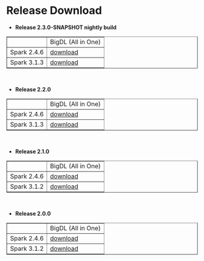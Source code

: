 # Release Download

- **Release 2.3.0-SNAPSHOT nightly build**
<table border="1"
cellpadding="10"
>
    <tr>
        <td></td>
        <td>BigDL (All in One)</td>
    </tr>
    <tr>
       <td>Spark 2.4.6 </td>
       <td><a href="https://oss.sonatype.org/content/repositories/snapshots/com/intel/analytics/bigdl/bigdl-assembly-spark_2.4.6/2.3.0-SNAPSHOT/">download</a></td>
    </tr>
    <tr>
       <td>Spark 3.1.3 </td>
       <td><a href="https://oss.sonatype.org/content/repositories/snapshots/com/intel/analytics/bigdl/bigdl-assembly-spark_3.1.3/2.3.0-SNAPSHOT/">download</a></td> 
    </tr>
</table>
<br>

- **Release 2.2.0**
<table border="1"
cellpadding="10"
>
    <tr>
        <td></td>
        <td>BigDL (All in One)</td>
    </tr>
    <tr>
       <td>Spark 2.4.6 </td>
       <td><a href="https://repo1.maven.org/maven2/com/intel/analytics/bigdl/bigdl-assembly-spark_2.4.6/2.2.0/">download</a></td>
    </tr>
    <tr>
       <td>Spark 3.1.3 </td>
       <td><a href="https://repo1.maven.org/maven2/com/intel/analytics/bigdl/bigdl-assembly-spark_3.1.3/2.2.0/">download</a></td>
    </tr>
</table>
<br>

- **Release 2.1.0**
<table border="1"
cellpadding="10"
>
    <tr>
        <td></td>
        <td>BigDL (All in One)</td>
    </tr>
    <tr>
       <td>Spark 2.4.6 </td>
       <td><a href="https://repo1.maven.org/maven2/com/intel/analytics/bigdl/bigdl-assembly-spark_2.4.6/2.1.0/">download</a></td>
    </tr>
    <tr>
       <td>Spark 3.1.2 </td>
       <td><a href="https://repo1.maven.org/maven2/com/intel/analytics/bigdl/bigdl-assembly-spark_3.1.2/2.1.0/">download</a></td> 
    </tr>
</table>
<br>

- **Release 2.0.0**
<table border="1"
cellpadding="10"
>
    <tr>
        <td></td>
        <td>BigDL (All in One)</td>
    </tr>
    <tr>
       <td>Spark 2.4.6 </td>
       <td><a href="https://repo1.maven.org/maven2/com/intel/analytics/bigdl/bigdl-assembly-spark_2.4.6/2.0.0/bigdl-assembly-spark_2.4.6-2.0.0.zip">download</a></td>
    </tr>
    <tr>
       <td>Spark 3.1.2 </td>
       <td><a href="https://repo1.maven.org/maven2/com/intel/analytics/bigdl/bigdl-assembly-spark_3.1.2/2.0.0/bigdl-assembly-spark_3.1.2-2.0.0.zip">download</a></td> 
    </tr>
</table>
<br>
